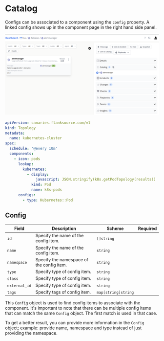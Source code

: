 # Catalog

Configs can be associated to a component using the `config` property. A linked config shows up in the component page in the right hand side panel.

![Component Config relationship](../images/component-config-relationship.png)

```yaml title="kubernetes-cluster.yaml"
apiVersion: canaries.flanksource.com/v1
kind: Topology
metadata:
  name: kubernetes-cluster
spec:
  schedule: '@every 10m'
  components:
    - icon: pods
      lookup:
        kubernetes:
          - display:
              javascript: JSON.stringify(k8s.getPodTopology(results))
            kind: Pod
            name: k8s-pods
      configs:
        - type: Kubernetes::Pod
```

## Config

| Field         | Description                               | Scheme              | Required |
| ------------- | ----------------------------------------- | ------------------- | -------- |
| `id`          | Specify the name of the config item.      | `[]string`          |          |
| `name`        | Specify the name of the config item.      | `string`            |          |
| `namespace`   | Specify the namespace of the config item. | `string`            |          |
| `type`        | Specify type of config item.              | `string`            |          |
| `class`       | Specify type of config item.              | `string`            |          |
| `external_id` | Specify type of config item.              | `string`            |          |
| `tags`        | Specify tags of config item.              | `map[string]string` |          |

This `Config` object is used to find config items to associate with the component. It's important to note that there can be multiple config items that can match the same `Config` object. The first match is used in that case.

To get a better result, you can provide more information in the `Config` object; example: provide name, namespace and type instead of just providing the namespace.

